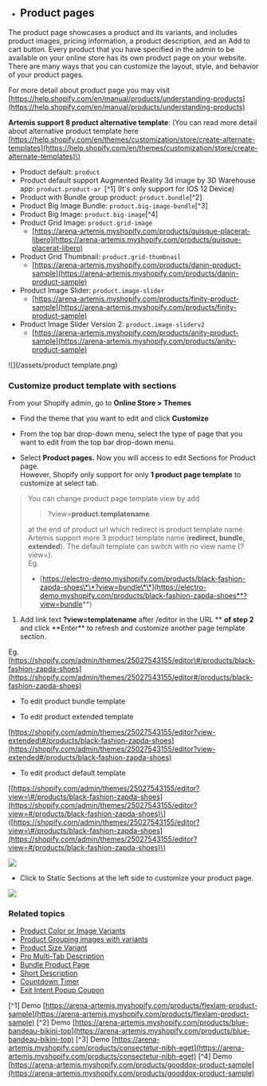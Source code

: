 * ## Product pages

The product page showcases a product and its variants, and includes product images, pricing information, a product description, and an Add to cart button. Every product that you have specified in the admin to be available on your online store has its own product page on your website. There are many ways that you can customize the layout, style, and behavior of your product pages.

For more detail about product page you may visit [https://help.shopify.com/en/manual/products/understanding-products](https://help.shopify.com/en/manual/products/understanding-products)

**Artemis support 8 product alternative template**: \(You can read more detail about alternative product template here [https://help.shopify.com/en/themes/customization/store/create-alternate-templates](https://help.shopify.com/en/themes/customization/store/create-alternate-templates)\)

* Product default: `product`
* Product default support Augmented Reality 3d image by 3D Warehouse app: `product.product-ar `[^1]
  \(It's only support for IOS 12 Device\) 
* Product with Bundle group product: `product.bundle`[^2]
* Product Big Image Bundle: `product.big-image-bundle`[^3]
* Product Big Image: `product.big-image`[^4]
* Product Grid Image: `product.grid-image`
  * [https://arena-artemis.myshopify.com/products/quisque-placerat-libero](https://arena-artemis.myshopify.com/products/quisque-placerat-libero)
* Product Grid Thumbnail: `product.grid-thumbnail`
  * [https://arena-artemis.myshopify.com/products/danin-product-sample](https://arena-artemis.myshopify.com/products/danin-product-sample)
* Product Image Slider: `product.image-slider`
  * [https://arena-artemis.myshopify.com/products/finity-product-sample](https://arena-artemis.myshopify.com/products/finity-product-sample)
* Product Image Slider Version 2: `product.image-sliderv2`
  * [https://arena-artemis.myshopify.com/products/anity-product-sample](https://arena-artemis.myshopify.com/products/anity-product-sample)

![](/assets/product template.png)

### Customize product template with sections

From your Shopify admin, go to **Online Store &gt; Themes**

* Find the theme that you want to edit and click **Customize**

* From the top bar drop-down menu, select the type of page that you want to edit from the top bar drop-down menu.

* Select **Product pages.** Now you will access to edit Sections for Product page.  
  However, Shopify only support for only **1 product page template** to customize at select tab.

> You can change product page template view by add
>
> > ?view=**product.templatename**.
>
> at the end of product url which redirect is product template name.  
> Artemis support more 3 product template name \(**redirect, bundle, extended**\). The default template can switch with no view name \(?view=\).  
> Eg.
>
> * [https://electro-demo.myshopify.com/products/black-fashion-zapda-shoes\*\*?view=bundle\*\*](https://electro-demo.myshopify.com/products/black-fashion-zapda-shoes**?view=bundle**)

1. Add link text **?view=templatename** after /editor in the URL ** **of step 2** and click **Enter\*\* to refresh and customize another page template section.

Eg. [https://shopify.com/admin/themes/25027543155/editor\#/products/black-fashion-zapda-shoes](https://shopify.com/admin/themes/25027543155/editor#/products/black-fashion-zapda-shoes)

* To edit product bundle template

* To edit product extended template

[https://shopify.com/admin/themes/25027543155/editor?view-extended\#/products/black-fashion-zapda-shoes](https://shopify.com/admin/themes/25027543155/editor?view-extended#/products/black-fashion-zapda-shoes)

* To edit product default template

\[[https://shopify.com/admin/themes/25027543155/editor?view=\#/products/black-fashion-zapda-shoes](https://shopify.com/admin/themes/25027543155/editor?view=#/products/black-fashion-zapda-shoes)\]  
\([https://shopify.com/admin/themes/25027543155/editor?view=\#/products/black-fashion-zapda-shoes](https://shopify.com/admin/themes/25027543155/editor?view=#/products/black-fashion-zapda-shoes)\)

![](/assets/thelook-product-sections.png)

* Click to Static Sections at the left side to customize your product page.

![](/assets/thelook-product-sections-setting.png)

### Related topics

* [Product Color or Image Variants](/products/product-color-variant.md)
* [Product Grouping images with variants](/products/product-grouping-images-with-variants.md)
* [Product Size Variant](/products/product-quantity-selector.md)
* [Pro Multi-Tab Description](/products/product-multi-tab-description.md)
* [Bundle Product Page](/products/bundle-product-page.md)
* [Short Description](/products/countdown-product.md)
* [Countdown Timer](/products/count-down-product.md)
* [Exit Intent Popup Coupon](/extensions/exit-intent-popup.md)



[^1] Demo [https://arena-artemis.myshopify.com/products/flexlam-product-sample](https://arena-artemis.myshopify.com/products/flexlam-product-sample)
[^2] Demo [https://arena-artemis.myshopify.com/products/blue-bandeau-bikini-top](https://arena-artemis.myshopify.com/products/blue-bandeau-bikini-top)
[^3] Demo [https://arena-artemis.myshopify.com/products/consectetur-nibh-eget](https://arena-artemis.myshopify.com/products/consectetur-nibh-eget)
[^4] Demo [https://arena-artemis.myshopify.com/products/gooddox-product-sample](https://arena-artemis.myshopify.com/products/gooddox-product-sample)


